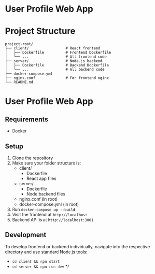 
# User Profile Web App

# Project Structure

```
project-root/
├── client/                 # React frontend
│   ├── Dockerfile          # Frontend Dockerfile
│   └── ...                 # All frontend code
├── server/                 # Node.js backend
│   ├── Dockerfile          # Backend Dockerfile
│   └── ...                 # All backend code
├── docker-compose.yml
├── nginx.conf              # For frontend nginx
└── README.md
```

# User Profile Web App

## Requirements
- Docker

## Setup
1. Clone the repository
2. Make sure your folder structure is:
   - client/
     - Dockerfile
     - React app files
   - server/
     - Dockerfile
     - Node backend files
   - nginx.conf (in root)
   - docker-compose.yml (in root)
3. Run `docker-compose up --build`
4. Visit the frontend at `http://localhost`
5. Backend API is at `http://localhost:3001`

## Development
To develop frontend or backend individually, navigate into the respective directory and use standard Node.js tools:
- `cd client && npm start`
- `cd server && npm run dev`
*/
